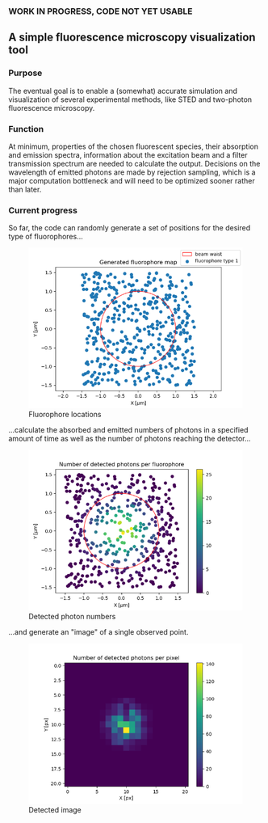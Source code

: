 ### WORK IN PROGRESS, CODE NOT YET USABLE

## A simple fluorescence microscopy visualization tool

### Purpose

The eventual goal is to enable a (somewhat) accurate simulation and visualization of several experimental methods, like STED and two-photon fluorescence microscopy.

### Function

At minimum, properties of the chosen fluorescent species, their absorption and emission spectra, information about the excitation beam and a filter transmission spectrum are needed to calculate the output. Decisions on the wavelength of emitted photons are made by rejection sampling, which is a major computation bottleneck and will need to be optimized sooner rather than later.

### Current progress

So far, the code can randomly generate a set of positions for the desired type of fluorophores...

<figure>
  <img
  src="https://github.com/timzuntar/PhoreMic/blob/master/readme_images/example_phore_map.png?raw=true"
  alt="Generated fluorophores"
  width="500">
  <figcaption>Fluorophore locations</figcaption>
</figure>

...calculate the absorbed and emitted numbers of photons in a specified amount of time as well as the number of photons reaching the detector...

<figure>
  <img
  src="https://github.com/timzuntar/PhoreMic/blob/master/readme_images/example_photon_map.png?raw=true"
  alt="Photon detection numbers"
  width="500">
  <figcaption>Detected photon numbers</figcaption>
</figure>

...and generate an "image" of a single observed point.

<figure>
  <img
  src="https://github.com/timzuntar/PhoreMic/blob/master/readme_images/example_pixel_map.png?raw=true"
  alt="Pixel map"
  width="500">
  <figcaption>Detected image</figcaption>
</figure>
